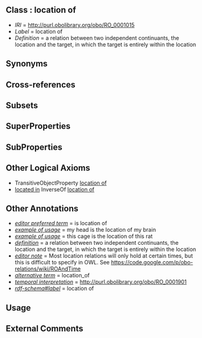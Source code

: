 
## Class : location of

 * *IRI* = http://purl.obolibrary.org/obo/RO_0001015
 * *Label* = location of
 * *Definition* = a relation between two independent continuants, the location and the target, in which the target is entirely within the location

## Synonyms


## Cross-references


## Subsets


## SuperProperties


## SubProperties


## Other Logical Axioms

 * TransitiveObjectProperty [location of](../../RO/15/RO_0001015.md)
 * [located in](../../RO/25/RO_0001025.md) InverseOf [location of](../../RO/15/RO_0001015.md)

## Other Annotations

 * *[editor preferred term](../../IAO/11/IAO_0000111.md)* = is location of
 * *[example of usage](../../IAO/12/IAO_0000112.md)* = my head is the location of my brain
 * *[example of usage](../../IAO/12/IAO_0000112.md)* = this cage is the location of this rat
 * *[definition](../../IAO/15/IAO_0000115.md)* = a relation between two independent continuants, the location and the target, in which the target is entirely within the location
 * *[editor note](../../IAO/16/IAO_0000116.md)* = Most location relations will only hold at certain times, but this is difficult to specify in OWL. See https://code.google.com/p/obo-relations/wiki/ROAndTime
 * *[alternative term](../../IAO/18/IAO_0000118.md)* = location_of
 * *[temporal interpretation](../../RO/00/RO_0001900.md)* = http://purl.obolibrary.org/obo/RO_0001901
 * *[rdf-schema#label](../../el/rdf-schema#label.md)* = location of

## Usage


## External Comments

